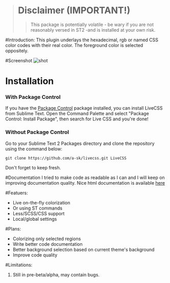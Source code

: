 > # Disclaimer (IMPORTANT!)
> > This package is potentially volatile - be wary if you are not reasonably versed in ST2 -and is installed at your own risk.

#Introduction:
This plugin underlays the hexadecimal, rgb or named CSS color codes with their real color.
The foreground color is selected oppositely.

#Screenshot
![shot](http://i.imgur.com/HgGWH.png)

# Installation #

### With Package Control ###

If you have the [Package Control][package_control] package installed, you can install LiveCSS from Sublime Text. Open the Command Palette and select "Package Control: Install Package", then search for Live CSS and you're done!

### Without Package Control ###

Go to your Sublime Text 2 Packages directory and clone the repository using the command below:

    git clone https://github.com/a-sk/livecss.git LiveCSS

Don't forget to keep fresh.


#Documentation
I tried to make code as readable as I can and I will keep on improving documentation quality.
Nice html documentation is available [here][1]

#Featuers:
- Live on-the-fly colorization
- Or using ST commands
- Less/SCSS/CSS support
- Local/global settings

#Plans:
- Colorizing only selected regions
- Write better code documentation
- Better background selection based on current theme's background
- Improve code quality

#Limitations:
1. Still in pre-beta/alpha, may contain bugs. 

[1]:http://livecss.readthedocs.org/en/latest/index.html
[package_control]: http://wbond.net/sublime_packages/package_control
